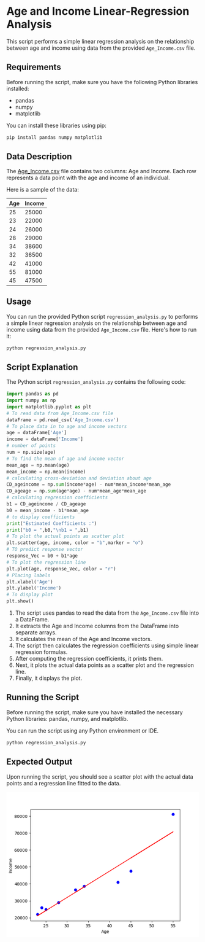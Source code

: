 # Age and Income Linear-Regression Analysis

This script performs a simple linear regression analysis on the relationship between age and income using data from the provided `Age_Income.csv` file.


## Requirements

Before running the script, make sure you have the following Python libraries installed:

- pandas
- numpy
- matplotlib

You can install these libraries using pip:

```bash
pip install pandas numpy matplotlib
```

## Data Description

The [Age_Income.csv](Age_Income.csv) file contains two columns: Age and Income. Each row represents a data point with the age and income of an individual.


Here is a sample of the data:

| Age | Income |
|-----|--------|
| 25  | 25000  |
| 23  | 22000  |
| 24  | 26000  |
| 28  | 29000  |
| 34  | 38600  |
| 32  | 36500  |
| 42  | 41000  |
| 55  | 81000  |
| 45  | 47500  |

## Usage

You can run the provided Python script `regression_analysis.py` to performs a simple linear regression analysis on the relationship between age and income using data from the provided `Age_Income.csv` file. Here's how to run it:

```bash
python regression_analysis.py
```
## Script Explanation

The Python script `regression_analysis.py` contains the following code:

```python
import pandas as pd
import numpy as np
import matplotlib.pyplot as plt
# To read data from Age_Income.csv file
dataFrame = pd.read_csv('Age_Income.csv')
# To place data in to age and income vectors
age = dataFrame['Age']
income = dataFrame['Income']
# number of points
num = np.size(age)
# To find the mean of age and income vector
mean_age = np.mean(age)
mean_income = np.mean(income)
# calculating cross-deviation and deviation about age
CD_ageincome = np.sum(income*age) - num*mean_income*mean_age
CD_ageage = np.sum(age*age) - num*mean_age*mean_age
# calculating regression coefficients
b1 = CD_ageincome / CD_ageage
b0 = mean_income - b1*mean_age
# to display coefficients
print("Estimated Coefficients :")
print("b0 = ",b0,"\nb1 = ",b1)
# To plot the actual points as scatter plot
plt.scatter(age, income, color = "b",marker = "o")
# TO predict response vector
response_Vec = b0 + b1*age
# To plot the regression line
plt.plot(age, response_Vec, color = "r")
# Placing labels
plt.xlabel('Age')
plt.ylabel('Income')
# To display plot
plt.show()
```

1. The script uses pandas to read the data from the `Age_Income.csv` file into a DataFrame.
2. It extracts the Age and Income columns from the DataFrame into separate arrays.
3. It calculates the mean of the Age and Income vectors.
4. The script then calculates the regression coefficients using simple linear regression formulas.
5. After computing the regression coefficients, it prints them.
6. Next, it plots the actual data points as a scatter plot and the regression line.
7. Finally, it displays the plot.

## Running the Script

Before running the script, make sure you have installed the necessary Python libraries: pandas, numpy, and matplotlib.

You can run the script using any Python environment or IDE.

```bash
python regression_analysis.py
```
## Expected Output

Upon running the script, you should see a scatter plot with the actual data points and a regression line fitted to the data.

![Output Image](output.png)

